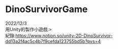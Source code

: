 # DinoSurvivorGame
2022/12/3  
用Unity的製作小遊戲:>  
紀錄:https://www.notion.so/unity-2D-DinoSurvivor-dd13a2f4ac5c4b7f9cefda123755bd5b?pvs=4
